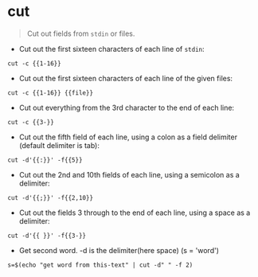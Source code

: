 # cut

> Cut out fields from `stdin` or files.

- Cut out the first sixteen characters of each line of `stdin`:

`cut -c {{1-16}}`

- Cut out the first sixteen characters of each line of the given files:

`cut -c {{1-16}} {{file}}`

- Cut out everything from the 3rd character to the end of each line:

`cut -c {{3-}}`

- Cut out the fifth field of each line, using a colon as a field delimiter (default delimiter is tab):

`cut -d'{{:}}' -f{{5}}`

- Cut out the 2nd and 10th fields of each line, using a semicolon as a delimiter:

`cut -d'{{;}}' -f{{2,10}}`

- Cut out the fields 3 through to the end of each line, using a space as a delimiter:

`cut -d'{{ }}' -f{{3-}}`

- Get second word. -d is the delimiter(here space) (s = 'word')

`s=$(echo "get word from this-text" | cut -d" " -f 2)` 